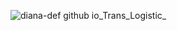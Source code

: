 ![diana-def github io_Trans_Logistic_](https://github.com/Diana-def/Trans_Logistic/assets/112267131/1a21b522-406a-4a3b-98ae-d602e7c4a8db)

